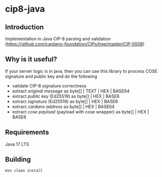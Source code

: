 # cip8-java

## Introduction
Implementation in Java CIP-8 parsing and validation (https://github.com/cardano-foundation/CIPs/tree/master/CIP-0008)

## Why is it useful?
If your server logic is in java, then you can use this library to process COSE signature and public key and do the following
- validate CIP-8 signature correctness
- extract *original message* as byte[] | TEXT | HEX | BASE64
- extract *public key* (Ed25519) as byte[] | HEX | BASE6
- extract *signature* (Ed25519) as byte[] | HEX | BASE6
- extract *cardano address* as byte[] | HEX | BASE64
- extract *cose payload* (payload with cose wrapper) as byte[] | HEX | BASE6

## Requirements
Java 17 LTS

## Building
```
mvn clean install
```
